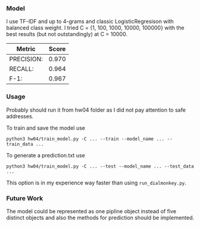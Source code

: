 ### Model

I use TF-IDF and up to 4-grams and classic LogisticRegresison with balanced class weight. I tried C = {1, 100, 1000, 10000, 100000} with the best results (but not outstandingly) at C = 10000. 

|Metric|Score|
|-|-|
|PRECISION:|0.970|
|RECALL:|0.964|
|F-1:|0.967|

### Usage

Probably should run it from hw04 folder as I did not pay attention to safe addresses.

To train and save the model use

`python3 hw04/train_model.py -C ... --train --model_name ... --train_data ...`

To generate a prediction.txt use 

`python3 hw04/train_model.py -C ... --test --model_name ... --test_data ...`

This option is in my experience way faster than using `run_dialmonkey.py`. 

### Future Work

The model could be represented as one pipline object instead of five distinct objects and also the methods for prediction should be implemented.

